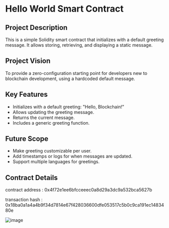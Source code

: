 # Hello World Smart Contract

## Project Description
This is a simple Solidity smart contract that initializes with a default greeting message. It allows storing, retrieving, and displaying a static message.

## Project Vision
To provide a zero-configuration starting point for developers new to blockchain development, using a hardcoded default message.

## Key Features
- Initializes with a default greeting: "Hello, Blockchain!"
- Allows updating the greeting message.
- Returns the current message.
- Includes a generic greeting function.

## Future Scope
- Make greeting customizable per user.
- Add timestamps or logs for when messages are updated.
- Support multiple languages for greetings.

## Contract Details
contract address : 0x4f72e1ee6bfcceeec0a8d29a3dc9a532bca5627b



transaction hash : 0x18ba0a1a4a4b9f34d7814e67f428036600dfe053517c5b0c9ca191ec1483480e


![image](https://github.com/user-attachments/assets/bc677198-6e84-4978-8e85-ee85a05403b0)


